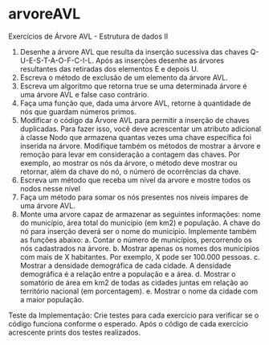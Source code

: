 # arvoreAVL
Exercícios de Árvore AVL - Estrutura de dados II

1) Desenhe a árvore AVL que resulta da inserção sucessiva das chaves Q-U-E-S-T-A-O-F-C-I-L.
Após as inserções desenhe as árvores resultantes das retiradas dos elementos E e depois U.
2) Escreva o método de exclusão de um elemento da árvore AVL.
3) Escreva um algoritmo que retorna true se uma determinada árvore é uma árvore AVL e
false caso contrário.
4) Faça uma função que, dada uma árvore AVL, retorne à quantidade de nós que guardam
números primos.
5) Modificar o código da Árvore AVL para permitir a inserção de chaves duplicadas. Para fazer
isso, você deve acrescentar um atributo adicional à classe Nodo que armazena quantas
vezes uma chave específica foi inserida na árvore.
Modifique também os métodos de mostrar a árvore e remoção para levar em consideração
a contagem das chaves. Por exemplo, ao mostrar os nós da árvore, o método deve mostrar
ou retornar, além da chave do nó, o número de ocorrências da chave.
6) Escreva um método que receba um nível da arvore e mostre todos os nodos nesse nível
7) Faça um método para somar os nós presentes nos níveis ímpares de uma árvore AVL.
8) Monte uma arvore capaz de armazenar as seguintes informações: nome do município, área
total do município (em km2) e população. A chave do nó para inserção deverá ser o nome
do município. Implemente também as funções abaixo:
a. Contar o número de municípios, percorrendo os nós cadastrados na árvore.
b. Mostrar apenas os nomes dos municípios com mais de X habitantes. Por exemplo, X
pode ser 100.000 pessoas.
c. Mostrar a densidade demográfica de cada cidade. A densidade demográfica é a
relação entre a população e a área.
d. Mostrar o somatório de área em km2 de todas as cidades juntas em relação ao
território nacional (em porcentagem).
e. Mostrar o nome da cidade com a maior população.

Teste da Implementação:
Crie testes para cada exercício para verificar se o código funciona conforme o esperado.
Após o código de cada exercício acrescente prints dos testes realizados.
